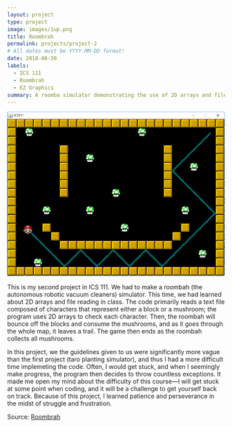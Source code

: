```yaml
---
layout: project
type: project
image: images/1up.png
title: Roombrah
permalink: projects/project-2
# All dates must be YYYY-MM-DD format!
date: 2018-08-30
labels:
  - ICS 111
  - Roombrah
  - EZ Graphics
summary: A roomba simulator demonstrating the use of 2D arrays and file reading.
---
```


<img class="ui medium right floated rounded image" src="../images/roombrah.png">

This is my second project in ICS 111. We had to make a roombah (the autonomous robotic vacuum cleaners) simulator. This time, we had learned about 2D arrays and file reading in class. The code primarily reads a text file composed of characters that represent either a block or a mushroom; the program uses 2D arrays to check each character. Then, the roombah will bounce off the blocks and consume the mushrooms, and as it goes through the whole map, it leaves a trail. The game then ends as the roombah collects all mushrooms.

In this project, we the guidelines given to us were significantly more vague than the first project (taro planting simulator), and thus I had a more difficult time implemeting the code. Often, I would get stuck, and when I seemingly make progress, the program then decides to throw countless exceptions. It made me open my mind about the difficulty of this course—I will get stuck at some point when coding, and it will be a challenge to get yourself back on track. Because of this project, I learned patience and perseverance in the midst of struggle and frustration.

Source: <a href="https://drive.google.com/open?id=1ht5Qh5DjJSdU3I6KSEye3UuzoBhOoJZj"><i class="large github icon"></i>Roombrah</a>

